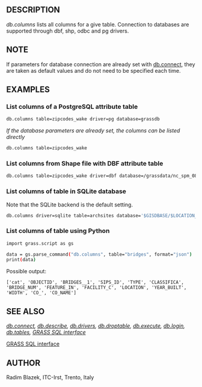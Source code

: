 ## DESCRIPTION

*db.columns* lists all columns for a give table. Connection to databases
are supported through dbf, shp, odbc and pg drivers.

## NOTE

If parameters for database connection are already set with
[db.connect](db.connect.md), they are taken as default values and do not
need to be specified each time.

## EXAMPLES

### List columns of a PostgreSQL attribute table

```sh
db.columns table=zipcodes_wake driver=pg database=grassdb
```

*If the database parameters are already set, the columns can be listed
directly*  

```sh
db.columns table=zipcodes_wake
```

### List columns from Shape file with DBF attribute table

```sh
db.columns table=zipcodes_wake driver=dbf database=/grassdata/nc_spm_08/PERMANENT/dbf/
```

### List columns of table in SQLite database

Note that the SQLite backend is the default setting.

```sh
db.columns driver=sqlite table=archsites database='$GISDBASE/$LOCATION_NAME/$MAPSET/sqlite/sqlite.db'
```

### List columns of table using Python

```sh
import grass.script as gs

data = gs.parse_command("db.columns", table="bridges", format="json")
print(data)
```

Possible output:

```text
['cat', 'OBJECTID', 'BRIDGES__1', 'SIPS_ID', 'TYPE', 'CLASSIFICA', 'BRIDGE_NUM', 'FEATURE_IN', 'FACILITY_C', 'LOCATION', 'YEAR_BUILT', 'WIDTH', 'CO_', 'CO_NAME']
```

## SEE ALSO

*[db.connect](db.connect.md), [db.describe](db.describe.md),
[db.drivers](db.drivers.md), [db.droptable](db.droptable.md),
[db.execute](db.execute.md), [db.login](db.login.md),
[db.tables](db.tables.md), [GRASS SQL interface](sql.md)*

[GRASS SQL interface](sql.md)

## AUTHOR

Radim Blazek, ITC-Irst, Trento, Italy
